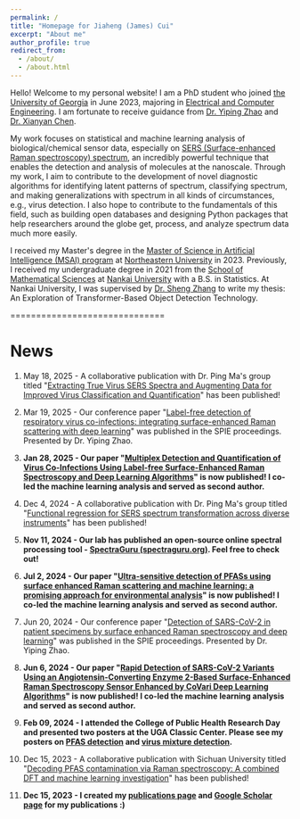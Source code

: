 ```yaml
---
permalink: /
title: "Homepage for Jiaheng (James) Cui"
excerpt: "About me"
author_profile: true
redirect_from: 
  - /about/
  - /about.html
---
```

Hello! Welcome to my personal website! I am a PhD student who joined [the University of Georgia](https://www.uga.edu/) in June 2023, majoring in [Electrical and Computer Engineering](https://www.engineering.uga.edu/phd-engineering/electrical-and-computer). I am fortunate to receive guidance from [Dr. Yiping Zhao](https://www.zhao-nano-lab.com/) and [Dr. Xianyan Chen](https://publichealth.uga.edu/faculty-member/xianyan-chen/).

My work focuses on statistical and machine learning analysis of biological/chemical sensor data, especially on [SERS (Surface-enhanced Raman spectroscopy) spectrum](https://en.wikipedia.org/wiki/Surface-enhanced_Raman_spectroscopy), an incredibly powerful technique that enables the detection and analysis of molecules at the nanoscale. Through my work, I aim to contribute to the development of novel diagnostic algorithms for identifying latent patterns of spectrum, classifying spectrum, and making generalizations with spectrum in all kinds of circumstances, e.g., virus detection. I also hope to contribute to the fundamentals of this field, such as building open databases and designing Python packages that help researchers around the globe get, process, and analyze spectrum data much more easily.

I received my Master's degree in the [Master of Science in Artificial Intelligence (MSAI) program](https://www.khoury.northeastern.edu/programs/artificial-intelligence-ms/) at [Northeastern University](https://www.northeastern.edu/) in 2023. Previously, I received my undergraduate degree in 2021 from the [School of Mathematical Sciences](http://en.math.nankai.edu.cn/main.htm) at [Nankai University](https://en.nankai.edu.cn/) with a B.S. in Statistics. At Nankai University, I was supervised by [Dr. Sheng Zhang](http://en.math.nankai.edu.cn/2015/1112/c4059a32165/page.htm) to write my thesis: An Exploration of Transformer-Based Object Detection Technology.

==============================
# News

1. May 18, 2025 - A collaborative publication with Dr. Ping Ma's group titled "<a href="https://pubs.acs.org/doi/10.1021/acssensors.4c03397">Extracting True Virus SERS Spectra and Augmenting Data for Improved Virus Classification and Quantification</a>" has been published!

1. Mar 19, 2025 - Our conference paper "<a href="https://www.spiedigitallibrary.org/conference-proceedings-of-spie/13298/1329802/Label-free-detection-of-respiratory-virus-co-infections--integrating/10.1117/12.3046246.full">Label-free detection of respiratory virus co-infections: integrating surface-enhanced Raman scattering with deep learning</a>" was published in the SPIE proceedings. Presented by Dr. Yiping Zhao.

1. <strong>Jan 28, 2025 - Our paper "<a href="https://pubs.acs.org/doi/full/10.1021/acssensors.4c03209">Multiplex Detection and Quantification of Virus Co-Infections Using Label-free Surface-Enhanced Raman Spectroscopy and Deep Learning Algorithms</a>" is now published! I co-led the machine learning analysis and served as second author.</strong>

1. Dec 4, 2024 - A collaborative publication with Dr. Ping Ma's group titled "<a href="https://pubs.rsc.org/en/content/articlehtml/2025/an/d4an01177e">Functional regression for SERS spectrum transformation across diverse instruments</a>" has been published!

1. <strong>Nov 11, 2024 - Our lab has published an open-source online spectral processing tool - <a href="https://spectraguru.org">SpectraGuru (spectraguru.org)</a>. Feel free to check out!</strong>

1. <strong>Jul 2, 2024 - Our paper "<a href="https://pubs.rsc.org/en/content/articlehtml/2024/sd/d4sd00052h">Ultra-sensitive detection of PFASs using surface enhanced Raman scattering and machine learning: a promising approach for environmental analysis</a>" is now published! I co-led the machine learning analysis and served as second author.</strong>

1. Jun 20, 2024 - Our conference paper "<a href="https://www.spiedigitallibrary.org/conference-proceedings-of-spie/12999/129991I/Detection-of-SARS-CoV-2-in-patient-specimens-by-surface/10.1117/12.3021632.full">Detection of SARS-CoV-2 in patient specimens by surface enhanced Raman spectroscopy and deep learning</a>" was published in the SPIE proceedings. Presented by Dr. Yiping Zhao.

1. <strong>Jun 6, 2024 - Our paper "<a href="https://pubs.acs.org/doi/full/10.1021/acssensors.4c00488">Rapid Detection of SARS-CoV-2 Variants Using an Angiotensin-Converting Enzyme 2-Based Surface-Enhanced Raman Spectroscopy Sensor Enhanced by CoVari Deep Learning Algorithms</a>" is now published! I co-led the machine learning analysis and served as second author.</strong>

1. <strong>Feb 09, 2024 - I attended the College of Public Health Research Day and presented two posters at the UGA Classic Center. Please see my posters on <a href="https://jimcui3.github.io/files/02092024%20-%20PFAS_Poster_36x56.pdf">PFAS detection</a> and <a href="https://jimcui3.github.io/files/02092024%20-%20Virus_Mixture_Poster_36x56.pdf">virus mixture detection</a>.</strong>

1. Dec 15, 2023 - A collaborative publication with Sichuan University titled "<a href="https://www.sciencedirect.com/science/article/pii/S030438942302544X">Decoding PFAS contamination via Raman spectroscopy: A combined DFT and machine learning investigation</a>" has been published!

1. <strong>Dec 15, 2023 - I created my <a href="https://jimcui3.github.io/publications/">publications page</a> and <a href="https://scholar.google.com/citations?user=zXVzYK8AAAAJ&hl=en">Google Scholar page</a> for my publications :)</strong>

<!-- **$\leftarrow$ Please feel free to connect with me for any collaboration opportunities or discussions related to this fascinating field!** --> 

<!-- * This webpage is still under construction! I'll add more things to it in the future. --> 

<!-- # Still under construction... --> 

